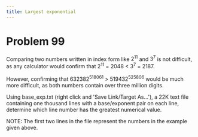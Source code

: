 ```yaml
---
title: Largest exponential
---
```

# Problem 99

Comparing two numbers written in index form like $2^{11}$ and $3^{7}$ is not difficult, as any calculator would confirm that $2^{11}$ = 2048 < $3^{7}$ = 2187.

However, confirming that $632382^{518061}$ > $519432^{525806}$ would be much more difficult, as both numbers contain over three million digits.

Using base_exp.txt (right click and 'Save Link/Target As...'), a 22K text file containing one thousand lines with a base/exponent pair on each line, determine which line number has the greatest numerical value.

NOTE: The first two lines in the file represent the numbers in the example given above.
